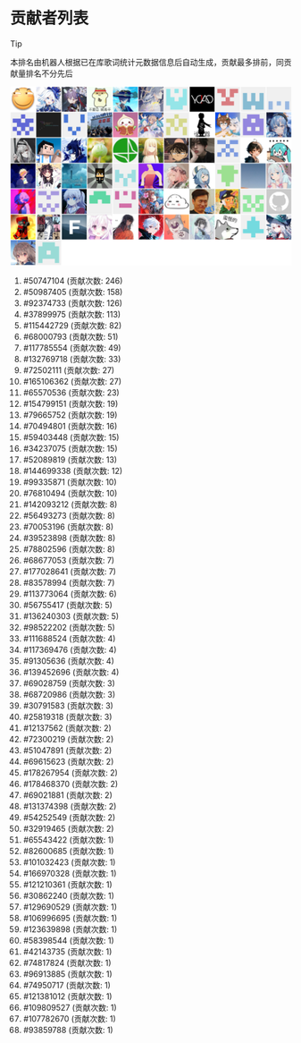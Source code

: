 # 贡献者列表

> [!TIP]
> 本排名由机器人根据已在库歌词统计元数据信息后自动生成，贡献最多排前，同贡献量排名不分先后

![贡献者头像画廊](./CONTRIBUTORS.svg)

1. #50747104 (贡献次数: 246)
2. #50987405 (贡献次数: 158)
3. #92374733 (贡献次数: 126)
4. #37899975 (贡献次数: 113)
5. #115442729 (贡献次数: 82)
6. #68000793 (贡献次数: 51)
7. #117785554 (贡献次数: 49)
8. #132769718 (贡献次数: 33)
9. #72502111 (贡献次数: 27)
10. #165106362 (贡献次数: 27)
11. #65570536 (贡献次数: 23)
12. #154799151 (贡献次数: 19)
13. #79665752 (贡献次数: 19)
14. #70494801 (贡献次数: 16)
15. #59403448 (贡献次数: 15)
16. #34237075 (贡献次数: 15)
17. #52089819 (贡献次数: 13)
18. #144699338 (贡献次数: 12)
19. #99335871 (贡献次数: 10)
20. #76810494 (贡献次数: 10)
21. #142093212 (贡献次数: 8)
22. #56493273 (贡献次数: 8)
23. #70053196 (贡献次数: 8)
24. #39523898 (贡献次数: 8)
25. #78802596 (贡献次数: 8)
26. #68677053 (贡献次数: 7)
27. #177028641 (贡献次数: 7)
28. #83578994 (贡献次数: 7)
29. #113773064 (贡献次数: 6)
30. #56755417 (贡献次数: 5)
31. #136240303 (贡献次数: 5)
32. #98522202 (贡献次数: 5)
33. #111688524 (贡献次数: 4)
34. #117369476 (贡献次数: 4)
35. #91305636 (贡献次数: 4)
36. #139452696 (贡献次数: 4)
37. #69028759 (贡献次数: 3)
38. #68720986 (贡献次数: 3)
39. #30791583 (贡献次数: 3)
40. #25819318 (贡献次数: 3)
41. #12137562 (贡献次数: 2)
42. #72300219 (贡献次数: 2)
43. #51047891 (贡献次数: 2)
44. #69615623 (贡献次数: 2)
45. #178267954 (贡献次数: 2)
46. #178468370 (贡献次数: 2)
47. #69021881 (贡献次数: 2)
48. #131374398 (贡献次数: 2)
49. #54252549 (贡献次数: 2)
50. #32919465 (贡献次数: 2)
51. #65543422 (贡献次数: 1)
52. #82600685 (贡献次数: 1)
53. #101032423 (贡献次数: 1)
54. #166970328 (贡献次数: 1)
55. #121210361 (贡献次数: 1)
56. #30862240 (贡献次数: 1)
57. #129690529 (贡献次数: 1)
58. #106996695 (贡献次数: 1)
59. #123639898 (贡献次数: 1)
60. #58398544 (贡献次数: 1)
61. #42143735 (贡献次数: 1)
62. #74817824 (贡献次数: 1)
63. #96913885 (贡献次数: 1)
64. #74950717 (贡献次数: 1)
65. #121381012 (贡献次数: 1)
66. #109809527 (贡献次数: 1)
67. #107782670 (贡献次数: 1)
68. #93859788 (贡献次数: 1)

